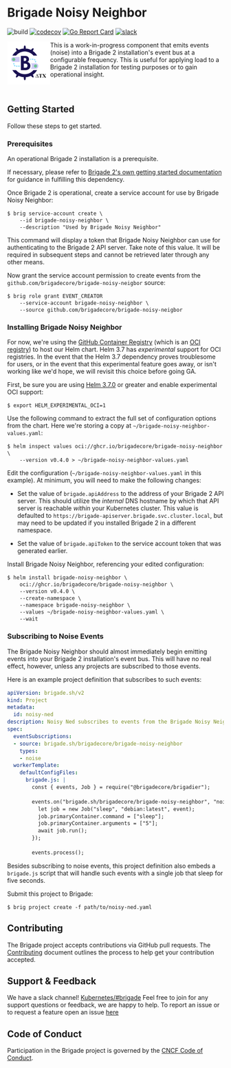 # Brigade Noisy Neighbor

![build](https://badgr.brigade2.io/v1/github/checks/brigadecore/brigade-noisy-neighbor/badge.svg?appID=99005)
[![codecov](https://codecov.io/gh/brigadecore/brigade-noisy-neighbor/branch/main/graph/badge.svg?token=H4P57ZBUCY)](https://codecov.io/gh/brigadecore/brigade-noisy-neighbor)
[![Go Report Card](https://goreportcard.com/badge/github.com/brigadecore/brigade-noisy-neighbor)](https://goreportcard.com/report/github.com/brigadecore/brigade-noisy-neighbor)
[![slack](https://img.shields.io/badge/slack-brigade-brightgreen.svg?logo=slack)](https://kubernetes.slack.com/messages/C87MF1RFD)

<img width="100" align="left" src="logo.png">

This is a work-in-progress component that emits events (noise) into a Brigade 2
installation's event bus at a configurable frequency. This is useful for
applying load to a Brigade 2 installation for testing purposes or to gain
operational insight.

<br clear="left"/>

## Getting Started

Follow these steps to get started.

### Prerequisites

An operational Brigade 2 installation is a prerequisite.

If necessary, please refer to
[Brigade 2's own getting started documentation](https://github.com/brigadecore/brigade/tree/v2)
for guidance in fulfilling this dependency.

Once Brigade 2 is operational, create a service account for use by Brigade
Noisy Neighbor:

```console
$ brig service-account create \
    --id brigade-noisy-neighbor \
    --description "Used by Brigade Noisy Neighbor"
```

This command will display a token that Brigade Noisy Neighbor can use for
authenticating to the Brigade 2 API server. Take note of this value. It will be
required in subsequent steps and cannot be retrieved later through any other
means.

Now grant the service account permission to create events from the
`github.com/brigadecore/brigade-noisy-neigbor` source:

```console
$ brig role grant EVENT_CREATOR
    --service-account brigade-noisy-neighbor \
    --source github.com/brigadecore/brigade-noisy-neigbor
```

### Installing Brigade Noisy Neighbor

For now, we're using the [GitHub Container Registry](https://ghcr.io) (which is
an [OCI registry](https://helm.sh/docs/topics/registries/)) to host our Helm
chart. Helm 3.7 has _experimental_ support for OCI registries. In the event that
the Helm 3.7 dependency proves troublesome for users, or in the event that this
experimental feature goes away, or isn't working like we'd hope, we will revisit
this choice before going GA.

First, be sure you are using
[Helm 3.7.0](https://github.com/helm/helm/releases/tag/v3.7.0) or greater and
enable experimental OCI support:

```console
$ export HELM_EXPERIMENTAL_OCI=1
```

Use the following command to extract the full set of configuration options from
the chart. Here we're storing a copy at `~/brigade-noisy-neighbor-values.yaml`:

```console
$ helm inspect values oci://ghcr.io/brigadecore/brigade-noisy-neighbor \
    --version v0.4.0 > ~/brigade-noisy-neighbor-values.yaml
```

Edit the configuration (`~/brigade-noisy-neighbor-values.yaml` in this example).
At minimum, you will need to make the following changes:

* Set the value of `brigade.apiAddress` to the address of your Brigade 2 API
  server. This should utilize the _internal_ DNS hostname by which that API
  server is reachable _within_ your Kubernetes cluster. This value is defaulted
  to `https://brigade-apiserver.brigade.svc.cluster.local`, but may need to be
  updated if you installed Brigade 2 in a different namespace.

* Set the value of `brigade.apiToken` to the service account token that was
  generated earlier.

Install Brigade Noisy Neighbor, referencing your edited configuration:

```console
$ helm install brigade-noisy-neighbor \
    oci://ghcr.io/brigadecore/brigade-noisy-neighbor \
    --version v0.4.0 \
    --create-namespace \
    --namespace brigade-noisy-neighbor \
    --values ~/brigade-noisy-neighbor-values.yaml \
    --wait
```

### Subscribing to Noise Events

The Brigade Noisy Neighbor should almost immediately begin emitting events into
your Brigade 2 installation's event bus. This will have no real effect, however,
unless any projects are subscribed to those events.

Here is an example project definition that subscribes to such events:

```yaml
apiVersion: brigade.sh/v2
kind: Project
metadata:
  id: noisy-ned
description: Noisy Ned subscribes to events from the Brigade Noisy Neighbor!
spec:
  eventSubscriptions:
  - source: brigade.sh/brigadecore/brigade-noisy-neighbor
    types:
    - noise
  workerTemplate:
    defaultConfigFiles:
      brigade.js: | 
        const { events, Job } = require("@brigadecore/brigadier");

        events.on("brigade.sh/brigadecore/brigade-noisy-neighbor", "noise", async event => {
          let job = new Job("sleep", "debian:latest", event);
          job.primaryContainer.command = ["sleep"];
          job.primaryContainer.arguments = ["5"];
          await job.run();
        });

        events.process();

```

Besides subscribing to noise events, this project definition also embeds a
`brigade.js` script that will handle such events with a single job that sleep
for five seconds.

Submit this project to Brigade:

```
$ brig project create -f path/to/noisy-ned.yaml
```

## Contributing

The Brigade project accepts contributions via GitHub pull requests. The
[Contributing](CONTRIBUTING.md) document outlines the process to help get your
contribution accepted.

## Support & Feedback

We have a slack channel!
[Kubernetes/#brigade](https://kubernetes.slack.com/messages/C87MF1RFD) Feel free
to join for any support questions or feedback, we are happy to help. To report
an issue or to request a feature open an issue
[here](https://github.com/brigadecore/brigade-noisy-neighbor/issues)

## Code of Conduct

Participation in the Brigade project is governed by the
[CNCF Code of Conduct](https://github.com/cncf/foundation/blob/master/code-of-conduct.md).
